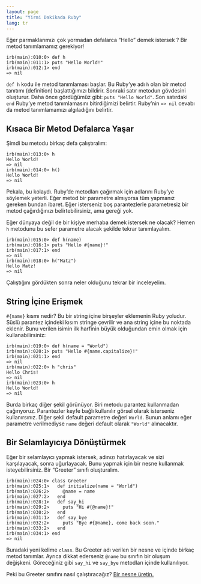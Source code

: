 ```yaml
---
layout: page
title: "Yirmi Dakikada Ruby"
lang: tr
---
```


Eğer parmaklarımızı çok yormadan defalarca “Hello” demek istersek ? Bir
metod tanımlamamız gerekiyor!

    irb(main):010:0> def h
    irb(main):011:1> puts "Hello World!"
    irb(main):012:1> end
    => nil

`def h` kodu ile metod tanımlaması başlar. Bu Ruby’ye adı `h` olan bir
metod tanıtımı (definition) başlattığımızı bildirir. Sonraki satır
metodun gövdesini oluşturur. Daha önce gördüğümüz gibi: `puts "Hello
World"`. Son satırdaki `end` Ruby’ye metod tanımlamasını bitirdiğimizi
belirtir. Ruby’nin `=> nil` cevabı da metod tanımlamamızı algıladığını
belirtir.

## Kısaca Bir Metod Defalarca Yaşar

Şimdi bu metodu birkaç defa çalıştıralım:

    irb(main):013:0> h
    Hello World!
    => nil
    irb(main):014:0> h()
    Hello World!
    => nil

Pekala, bu kolaydı. Ruby’de metodları çağırmak için adlarını Ruby’ye
söylemek yeterli. Eğer metod bir parametre almıyorsa tüm yapmanız
gereken bundan ibaret. Eğer isterseniz boş parantezlerle parametresiz
bir metod çağırdığınızı belirtebilirsiniz, ama gereği yok.

Eğer dünyaya değil de bir kişiye merhaba demek istersek ne olacak? Hemen
`h` metodunu bu sefer parametre alacak şekilde tekrar tanımlayalım.

    irb(main):015:0> def h(name)
    irb(main):016:1> puts "Hello #{name}!"
    irb(main):017:1> end
    => nil
    irb(main):018:0> h("Matz")
    Hello Matz!
    => nil

Çalıştığını gördükten sonra neler olduğunu tekrar bir inceleyelim.

## String İçine Erişmek

`#{name}` kısmı nedir? Bu bir string içine birşeyler eklemenin Ruby
yoludur. Süslü parantez içindeki kısım stringe çevrilir ve ana string
içine bu noktada eklenir. Bunu verilen isimin ilk harfinin büyük
olduğundan emin olmak için kullanabilirsiniz:

    irb(main):019:0> def h(name = "World")
    irb(main):020:1> puts "Hello #{name.capitalize}!"
    irb(main):021:1> end
    => nil
    irb(main):022:0> h "chris"
    Hello Chris!
    => nil
    irb(main):023:0> h
    Hello World!
    => nil

Burda birkaç diğer şekil görünüyor. Biri metodu parantez kullanmadan
çağırıyoruz. Parantezler keyfe bağlı kullanılır görsel olarak isterseniz
kullanırsınız. Diğer şekil default parametre değeri `World`. Bunun
anlamı eğer parametre verilmediyse `name` değeri default olarak
`"World"` alınacaktır.

## Bir Selamlayıcıya Dönüştürmek

Eğer bir selamlayıcı yapmak istersek, adınızı hatırlayacak ve sizi
karşılayacak, sonra uğurlayacak. Bunu yapmak için bir nesne kullanmak
isteyebilirsiniz. Bir “Greeter” sınıfı oluşturalım.

    irb(main):024:0> class Greeter
    irb(main):025:1>   def initialize(name = "World")
    irb(main):026:2>     @name = name
    irb(main):027:2>   end
    irb(main):028:1>   def say_hi
    irb(main):029:2>     puts "Hi #{@name}!"
    irb(main):030:2>   end
    irb(main):031:1>   def say_bye
    irb(main):032:2>     puts "Bye #{@name}, come back soon."
    irb(main):033:2>   end
    irb(main):034:1> end
    => nil

Buradaki yeni kelime `class`. Bu Greeter adı verilen bir nesne ve içinde
birkaç metod tanımlar. Ayrıca dikkat ederseniz `@name` bu sınıfın bir
oluşum değişkeni. Göreceğiniz gibi `say_hi` ve `say_bye` metodları
içinde kullanılıyor.

Peki bu Greeter sınıfını nasıl çalıştıracağız? [Bir nesne
üretin.](../3/)

